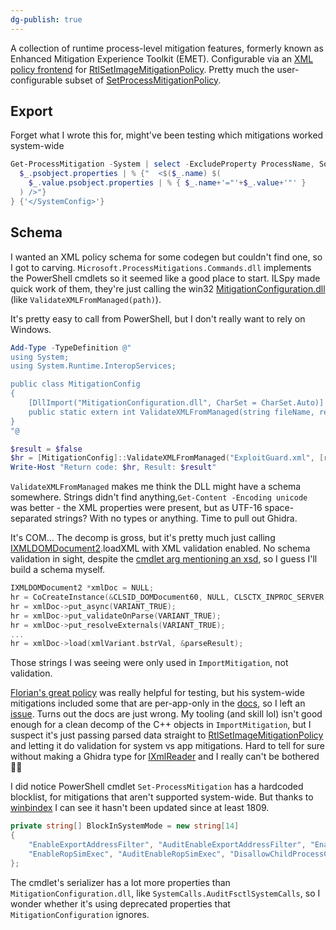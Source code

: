 ```yaml
---
dg-publish: true
---
```

A collection of runtime process-level mitigation features, formerly known as Enhanced Mitigation Experience Toolkit (EMET). Configurable via an [XML policy frontend](https://learn.microsoft.com/en-us/defender-endpoint/exploit-protection-reference) for [RtlSetImageMitigationPolicy](https://learn.microsoft.com/en-us/windows/win32/debug/rtlsetimagemitigationpolicy-function). Pretty much the user-configurable subset of [SetProcessMitigationPolicy](https://learn.microsoft.com/en-us/windows/win32/api/processthreadsapi/nf-processthreadsapi-setprocessmitigationpolicy).
## Export
Forget what I wrote this for, might've been testing which mitigations worked system-wide
```powershell
Get-ProcessMitigation -System | select -ExcludeProperty ProcessName, Source, Id |  % {'<SystemConfig>'} {
  $_.psobject.properties | % {"  <$($_.name) $(
    $_.value.psobject.properties | % { $_.name+'="'+$_.value+'"' }
  ) />"}
} {'</SystemConfig>'}
```
## Schema
I wanted an XML policy schema for some codegen but couldn't find one, so I got to carving. `Microsoft.ProcessMitigations.Commands.dll` implements the PowerShell cmdlets so it seemed like a good place to start. ILSpy made quick work of them, they're just calling the win32 [MitigationConfiguration.dll](https://strontic.github.io/xcyclopedia/library/MitigationConfiguration.dll-159290A4FDB80AF51017DAAFA4FE58F8.html) (like `ValidateXMLFromManaged(path)`). 

It's pretty easy to call from PowerShell, but I don't really want to rely on Windows.

```powershell
Add-Type -TypeDefinition @"
using System;
using System.Runtime.InteropServices;

public class MitigationConfig
{
    [DllImport("MitigationConfiguration.dll", CharSet = CharSet.Auto)]
    public static extern int ValidateXMLFromManaged(string fileName, ref bool result);
}
"@

$result = $false
$hr = [MitigationConfig]::ValidateXMLFromManaged("ExploitGuard.xml", [ref]$result)
Write-Host "Return code: $hr, Result: $result"
```

`ValidateXMLFromManaged` makes me think the DLL might have a schema somewhere. Strings didn't find anything,`Get-Content -Encoding unicode` was better - the XML properties were present, but as UTF-16 space-separated strings? With no types or anything. Time to pull out Ghidra.

It's COM... The decomp is gross, but it's pretty much just calling [IXMLDOMDocument2](https://learn.microsoft.com/en-us/previous-versions/windows/desktop/ms761358(v=vs.85)).loadXML with XML validation enabled. No schema validation in sight, despite the [cmdlet arg mentioning an xsd](https://learn.microsoft.com/en-us/powershell/module/processmitigations/set-processmitigation?view=windowsserver2025-ps#-isvalid), so I guess I'll build a schema myself.

```cpp
IXMLDOMDocument2 *xmlDoc = NULL;
hr = CoCreateInstance(&CLSID_DOMDocument60, NULL, CLSCTX_INPROC_SERVER, &IID_IXMLDOMDocument2, (void**)&xmlDoc);
hr = xmlDoc->put_async(VARIANT_TRUE);
hr = xmlDoc->put_validateOnParse(VARIANT_TRUE);
hr = xmlDoc->put_resolveExternals(VARIANT_TRUE);
...
hr = xmlDoc->load(xmlVariant.bstrVal, &parseResult);
```

Those strings I was seeing were only used in `ImportMitigation`, not validation.

[Florian's great policy](https://github.com/Harvester57/Exploit-Protection-policy) was really helpful for testing, but his system-wide mitigations included some that are per-app-only in the [docs](https://learn.microsoft.com/en-us/defender-endpoint/customize-exploit-protection#exploit-protection-mitigations), so I left an [issue](https://github.com/Harvester57/Exploit-Protection-policy/issues/11). Turns out the docs are just wrong.
My tooling (and skill lol) isn't good enough for a clean decomp of the C++ objects in `ImportMitigation`, but I suspect it's just passing parsed data straight to [RtlSetImageMitigationPolicy](https://learn.microsoft.com/en-us/windows/win32/debug/rtlsetimagemitigationpolicy-function) and letting it do validation for system vs app mitigations. Hard to tell for sure without making a Ghidra type for [IXmlReader](https://learn.microsoft.com/en-us/previous-versions/windows/desktop/ms752743\(v=vs.85\)) and I really can't be bothered 🤷‍♂️

I did notice PowerShell cmdlet `Set-ProcessMitigation` has a hardcoded blocklist, for mitigations that aren't supported system-wide. But thanks to [winbindex](https://winbindex.m417z.com/?file=microsoft.processmitigations.commands.dll) I can see it hasn't been updated since at least 1809.

```csharp
private string[] BlockInSystemMode = new string[14]  
{  
	"EnableExportAddressFilter", "AuditEnableExportAddressFilter", "EnableExportAddressFilterPlus", "AuditEnableExportAddressFilterPlus", "EnableImportAddressFilter", "AuditEnableImportAddressFilter", "EnableRopStackPivot", "AuditEnableRopStackPivot", "EnableRopCallerCheck", "AuditEnableRopCallerCheck",  
	"EnableRopSimExec", "AuditEnableRopSimExec", "DisallowChildProcessCreation", "AuditChildProcess"  
};
```

The cmdlet's serializer has a lot more properties than `MitigationConfiguration.dll`, like `SystemCalls.AuditFsctlSystemCalls`, so I wonder whether it's using deprecated properties that `MitigationConfiguration` ignores.